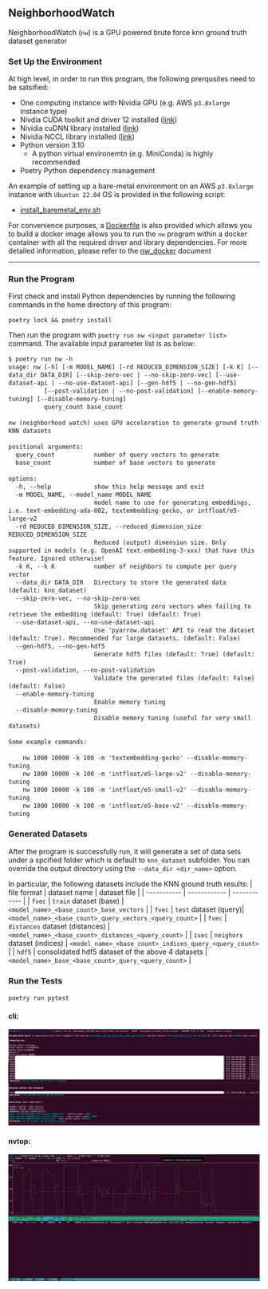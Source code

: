 ## NeighborhoodWatch

NeighborhoodWatch (`nw`) is a GPU powered brute force knn ground truth dataset generator

### Set Up the Environment

At high level, in order to run this program, the following prerqusites need to be satsified:
* One computing instance with Nividia GPU (e.g. AWS `p3.8xlarge` instance type)
* Nivdia CUDA toolkit and driver 12 installed ([link](https://docs.nvidia.com/cuda/cuda-installation-guide-linux/index.html))
* Nividia cuDNN library installed ([link](https://docs.nvidia.com/deeplearning/cudnn/install-guide/index.html))
* Nividia NCCL library installed ([link](https://docs.nvidia.com/deeplearning/nccl/install-guide/index.html))
* Python version 3.10
   * A python virtual environemtn (e.g. MiniConda) is highly recommended
* Poetry Python dependency management

An example of setting up a bare-metal environment on an AWS `p3.8xlarge` instance with `Ubuntun 22.04` OS is provided in the following script:
* [install_baremetal_env.sh](bash/install_baremetal_env.sh)

For convenience purposes, a [Dockerfile](./Dockerfile) is also provided which allows you to build a docker image allows you to run the `nw` program within a docker container with all the required driver and library dependencies. For more detailed information, please refer to the [nw_docker](./nw_docker.md) document

---

### Run the Program

First check and install Python dependencies by running the following commands in the home directory of this program:

```
poetry lock && poetry install
```

Then run the program with `poetry run nw <input parameter list>` command. The available input parameter list is as below:
```
$ poetry run nw -h
usage: nw [-h] [-m MODEL_NAME] [-rd REDUCED_DIMENSION_SIZE] [-k K] [--data_dir DATA_DIR] [--skip-zero-vec | --no-skip-zero-vec] [--use-dataset-api | --no-use-dataset-api] [--gen-hdf5 | --no-gen-hdf5]
          [--post-validation | --no-post-validation] [--enable-memory-tuning] [--disable-memory-tuning]
          query_count base_count

nw (neighborhood watch) uses GPU acceleration to generate ground truth KNN datasets

positional arguments:
  query_count           number of query vectors to generate
  base_count            number of base vectors to generate

options:
  -h, --help            show this help message and exit
  -m MODEL_NAME, --model_name MODEL_NAME
                        model name to use for generating embeddings, i.e. text-embedding-ada-002, textembedding-gecko, or intfloat/e5-large-v2
  -rd REDUCED_DIMENSION_SIZE, --reduced_dimension_size REDUCED_DIMENSION_SIZE
                        Reduced (output) dimension size. Only supported in models (e.g. OpenAI text-embedding-3-xxx) that have this feature. Ignored otherwise!
  -k K, --k K           number of neighbors to compute per query vector
  --data_dir DATA_DIR   Directory to store the generated data (default: knn_dataset)
  --skip-zero-vec, --no-skip-zero-vec
                        Skip generating zero vectors when failing to retrieve the embedding (default: True) (default: True)
  --use-dataset-api, --no-use-dataset-api
                        Use 'pyarrow.dataset' API to read the dataset (default: True). Recommended for large datasets. (default: False)
  --gen-hdf5, --no-gen-hdf5
                        Generate hdf5 files (default: True) (default: True)
  --post-validation, --no-post-validation
                        Validate the generated files (default: False) (default: False)
  --enable-memory-tuning
                        Enable memory tuning
  --disable-memory-tuning
                        Disable memory tuning (useful for very small datasets)

Some example commands:

    nw 1000 10000 -k 100 -m 'textembedding-gecko' --disable-memory-tuning
    nw 1000 10000 -k 100 -m 'intfloat/e5-large-v2' --disable-memory-tuning
    nw 1000 10000 -k 100 -m 'intfloat/e5-small-v2' --disable-memory-tuning
    nw 1000 10000 -k 100 -m 'intfloat/e5-base-v2' --disable-memory-tuning
```

### Generated Datasets

After the program is successfully run, it will generate a set of data sets under a spcified folder which is default to `knn_dataset` subfolder. 
You can override the output directory using the `--data_dir <dir_name>` option.

In particular, the following datasets include the KNN ground truth results:
| file format | dataset name | dataset file | 
| ----------- | ------------ | ------------ | 
| `fvec` | `train` dataset (base) | `<model_name>_<base_count>_base_vectors` |
| `fvec` | `test` dataset (query)| `<model_name>_<base_count>_query_vectors_<query_count>` |
| `fvec` | `distances` dataset (distances) | `<model_name>_<base_count>_distances_<query_count>` |
| `ivec` | `neighors` dataset (indices) | `<model_name>_<base_count>_indices_query_<query_count>` |
| `hdf5` | consolidated hdf5 dataset of the above 4 datasets | `<model_name>_base_<base_count>_query_<query_count>` |


### Run the Tests

```
poetry run pytest
```

#### cli:

![cli](docs/cli.png)

#### nvtop:

![nvtop](docs/nvtop.png)
